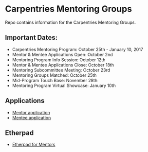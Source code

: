 # Carpentries Mentoring Groups
Repo contains information for the Carpentries Mentoring Groups.

## Important Dates:
+ Carpentries Mentoring Program: October 25th - January 10, 2017  
+ Mentor & Mentee Applications Open: October 2nd
+ Mentoring Program Info Session: October 12th      
+ Mentor & Mentee Applications Close: October 18th    
+ Mentoring Subcommittee Meeting: October 23rd
+ Mentoring Groups Matched: October 25th  
+ Mid-Program Touch Base: November 28th 
+ Mentoring Program Virtual Showcase: January 10th  

## Applications
+ [Mentor application](https://goo.gl/forms/hEkmp1GxKYXZkjBJ3)  
+ [Mentee application](https://goo.gl/forms/sSqFBgB6Uf0Bcujj1)  

## Etherpad
+ [Etherpad for Mentors](http://pad.software-carpentry.org/mentorship-info)
